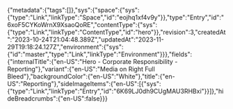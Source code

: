 {"metadata":{"tags":[]},"sys":{"space":{"sys":{"type":"Link","linkType":"Space","id":"eojhq1xf4v9y"}},"type":"Entry","id":"6xoF5CYKoWrnX9XsaoQoRE","contentType":{"sys":{"type":"Link","linkType":"ContentType","id":"hero"}},"revision":3,"createdAt":"2023-10-24T21:04:48.389Z","updatedAt":"2023-11-29T19:18:24.127Z","environment":{"sys":{"id":"master","type":"Link","linkType":"Environment"}}},"fields":{"internalTitle":{"en-US":"Hero - Corporate Responsibility - Reporting"},"variant":{"en-US":"Media on Right Full Bleed"},"backgroundColor":{"en-US":"White"},"title":{"en-US":"Reporting"},"sideImageItems":{"en-US":[{"sys":{"type":"Link","linkType":"Entry","id":"6K69LJ0dh9CUgMAU3RHBxi"}}]},"hideBreadcrumbs":{"en-US":false}}}